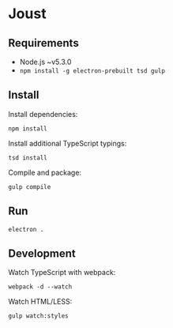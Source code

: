 # Joust

## Requirements

- Node.js ~v5.3.0
- `npm install -g electron-prebuilt tsd gulp`


## Install

Install dependencies:

```
npm install
```

Install additional TypeScript typings:

```
tsd install
```

Compile and package:

```
gulp compile
```


## Run

```
electron .
```


## Development

Watch TypeScript with webpack:

```
webpack -d --watch
```

Watch HTML/LESS:

```
gulp watch:styles
```
